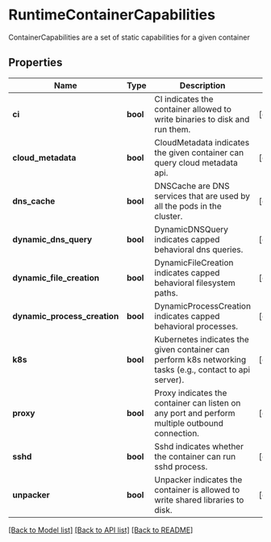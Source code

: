 # RuntimeContainerCapabilities

ContainerCapabilities are a set of static capabilities for a given container

## Properties
Name | Type | Description | Notes
------------ | ------------- | ------------- | -------------
**ci** | **bool** | CI indicates the container allowed to write binaries to disk and run them.  | [optional] 
**cloud_metadata** | **bool** | CloudMetadata indicates the given container can query cloud metadata api.  | [optional] 
**dns_cache** | **bool** | DNSCache are DNS services that are used by all the pods in the cluster.  | [optional] 
**dynamic_dns_query** | **bool** | DynamicDNSQuery indicates capped behavioral dns queries.  | [optional] 
**dynamic_file_creation** | **bool** | DynamicFileCreation indicates capped behavioral filesystem paths.  | [optional] 
**dynamic_process_creation** | **bool** | DynamicProcessCreation indicates capped behavioral processes.  | [optional] 
**k8s** | **bool** | Kubernetes indicates the given container can perform k8s networking tasks (e.g., contact to api server).  | [optional] 
**proxy** | **bool** | Proxy indicates the container can listen on any port and perform multiple outbound connection.  | [optional] 
**sshd** | **bool** | Sshd indicates whether the container can run sshd process.  | [optional] 
**unpacker** | **bool** | Unpacker indicates the container is allowed to write shared libraries to disk.  | [optional] 

[[Back to Model list]](../README.md#documentation-for-models) [[Back to API list]](../README.md#documentation-for-api-endpoints) [[Back to README]](../README.md)



